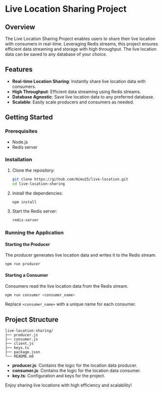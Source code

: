 # Live Location Sharing Project

## Overview

The Live Location Sharing Project enables users to share their live location with consumers in real-time. Leveraging Redis streams, this project ensures efficient data streaming and storage with high throughput. The live location data can be saved to any database of your choice.

## Features

- **Real-time Location Sharing**: Instantly share live location data with consumers.
- **High Throughput**: Efficient data streaming using Redis streams.
- **Database Agnostic**: Save live location data to any preferred database.
- **Scalable**: Easily scale producers and consumers as needed.

## Getting Started

### Prerequisites

- Node.js
- Redis server

### Installation

1. Clone the repository:

   ```sh
   git clone https://github.com/Himu25/live-location.git
   cd live-location-sharing
   ```

2. Install the dependencies:

   ```sh
   npm install
   ```

3. Start the Redis server:
   ```sh
   redis-server
   ```

### Running the Application

#### Starting the Producer

The producer generates live location data and writes it to the Redis stream.

```sh
npm run producer
```

#### Starting a Consumer

Consumers read the live location data from the Redis stream.

```sh
npm run consumer <consumer_name>
```

Replace `<consumer_name>` with a unique name for each consumer.

## Project Structure

```
live-location-sharing/
├── producer.js
├── consumer.js
├── client.js
├── keys.ts
├── package.json
└── README.md
```

- **producer.js**: Contains the logic for the location data producer.
- **consumer.js**: Contains the logic for the location data consumer.
- **key.ts**: Configuration and keys for the project.

Enjoy sharing live locations with high efficiency and scalability!
